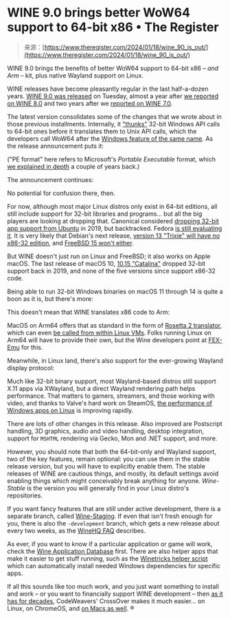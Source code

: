 <!--yml
category: 未分类
date: 2024-05-27 14:52:53
-->

# WINE 9.0 brings better WoW64 support to 64-bit x86 • The Register

> 来源：[https://www.theregister.com/2024/01/18/wine_90_is_out/](https://www.theregister.com/2024/01/18/wine_90_is_out/)

WINE 9.0 brings the benefits of better WoW64 support to 64-bit x86 – *and Arm* – kit, plus native Wayland support on Linux.

WINE releases have become pleasantly regular in the last half-a-dozen years. [WINE 9.0 was released](https://gitlab.winehq.org/wine/wine/-/releases/wine-9.0) on Tuesday, almost a year after [we reported on WINE 8.0](https://www.theregister.com/2023/02/03/wine_80_dxvk_21/) and two years after we [reported on WINE 7.0](https://www.theregister.com/2022/01/19/wine_7/).

The latest version consolidates some of the changes that we wrote about in those previous installments. Internally, it ["thunks"](https://blogs.stonesteps.ca/1/p/20) 32-bit Windows API calls to 64-bit ones before it translates them to Unix API calls, which the developers call WoW64 after the [Windows feature of the same name](https://learn.microsoft.com/en-us/windows/win32/winprog64/wow64-implementation-details). As the release announcement puts it:

("PE format" here refers to Microsoft's *Portable Executable* format, which [we explained in depth](https://www.theregister.com/2022/06/20/redbean_2_a_singlefile_web/) a couple of years back.)

The announcement continues:

No potential for confusion there, then.

For now, although most major Linux distros only exist in 64-bit editions, all still include support for 32-bit libraries and programs… but all the big players are looking at dropping that. Canonical considered [dropping 32-bit app support from Ubuntu](https://www.theregister.com/2019/06/24/steam_wine_ubuntu_32_bit/) in 2019, but backtracked. Fedora [is still evaluating it](https://www.theregister.com/2022/03/10/fedora_inches_closer_to_dropping/). It is very likely that Debian's next release, [version 13 "Trixie" will have no x86-32 edition](https://www.theregister.com/2023/12/19/debian_to_drop_x86_32/), and [FreeBSD 15 won't either](https://www.theregister.com/2023/10/24/freebsd_14_rc2/).

But WINE doesn't just run on Linux and FreeBSD; it also works on Apple macOS. The last release of macOS 10, [10.15 "Catalina"](https://www.theregister.com/2019/10/08/adobe_catalina/) dropped 32-bit support back in 2019, and none of the five versions since support x86-32 code.

Being able to run 32-bit Windows binaries on macOS 11 through 14 is quite a boon as it is, but there's more:

This doesn't mean that WINE translates x86 code to Arm:

MacOS on Arm64 offers that as standard in the form of [Rosetta 2 translator](https://www.theregister.com/2020/11/18/apple_silicon_m1_mac_compatibility/), which can even [be called from within Linux VMs](https://www.theregister.com/2022/06/09/apple_linux_support_macos/). Folks running Linux on Arm64 will have to provide their own, but the Wine developers point at [FEX-Emu](https://fex-emu.com/) for this.

Meanwhile, in Linux land, there's also support for the ever-growing Wayland display protocol:

Much like 32-bit binary support, most Wayland-based distros still support X.11 apps via XWayland, but a direct Wayland rendering path helps performance. That matters to gamers, streamers, and those working with video, and thanks to Valve's hard work on SteamOS, [the performance of Windows apps on Linux](https://www.theregister.com/2023/09/27/osseu_steam_os_3/) is improving rapidly.

There are lots of other changes in this release. Also improved are Postscript handling, 3D graphics, audio and video handling, desktop integration, support for `MSHTML` rendering via Gecko, Mon and .NET support, and more.

However, you should note that both the 64-bit-only and Wayland support, two of the key features, remain optional: you can use them in the stable release version, but you will have to explicitly enable them. The stable releases of WINE are cautious things, and mostly, its default settings avoid enabling things which might conceivably break anything for anyone. *Wine-Stable* is the version you will generally find in your Linux distro's repositories.

If you want fancy features that are still under active development, there is a separate branch, called [Wine-Staging](https://wiki.winehq.org/Wine-Staging). If even that isn't fresh enough for you, there is also the `-development` branch, which gets a new release about every two weeks, as the [WineHQ FAQ](https://wiki.winehq.org/Wine_User's_Guide#Wine_from_WineHQ) describes.

As ever, if you want to know if a particular application or game will work, check the [Wine Application Database](https://appdb.winehq.org/) first. There are also helper apps that make it easier to get stuff running, such as the [Winetricks helper script](https://wiki.winehq.org/Winetricks) which can automatically install needed Windows dependencies for specific apps.

If all this sounds like too much work, and you just want something to install and work – or you want to financially support WINE development – then [as it has for decades](https://www.theregister.com/2011/01/29/codeweavers_impersonator/), CodeWeavers' CrossOver makes it much easier… on Linux, on ChromeOS, and [on Macs as well](https://www.theregister.com/2020/11/19/crossover_apple_m1/). ®